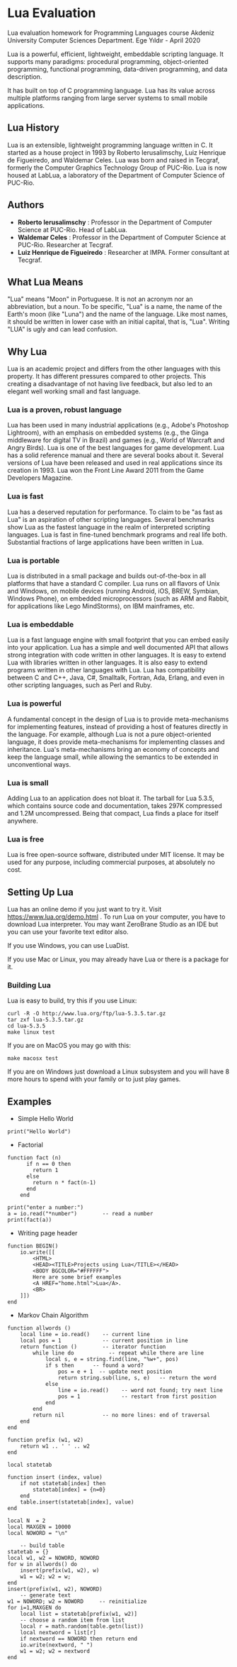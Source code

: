 # Lua Evaluation
Lua evaluation homework for Programming Languages course Akdeniz University Computer Sciences Department. Ege Yıldır - April 2020

Lua is a powerful, efficient, lightweight, embeddable scripting language. It supports many paradigms: procedural programming, object-oriented programming, functional programming, data-driven programming, and data description.

It has built on top of C programming language. Lua has its value across multiple platforms ranging from large server systems to small mobile applications.

## Lua History

Lua is an extensible, lightweight programming language written in C. It started as a house project in 1993 by Roberto Ierusalimschy, Luiz Henrique de Figueiredo, and Waldemar Celes. Lua was born and raised in Tecgraf, formerly the Computer Graphics Technology Group of PUC-Rio. Lua is now housed at LabLua, a laboratory of the Department of Computer Science of PUC-Rio.

## Authors

- **Roberto Ierusalimschy** : 
Professor in the Department of Computer Science at PUC-Rio.
Head of LabLua.
- **Waldemar Celes** : Professor in the Department of Computer Science at PUC-Rio.
Researcher at Tecgraf.
- **Luiz Henrique de Figueiredo** : Researcher at IMPA. Former consultant at Tecgraf.

## What Lua Means

"Lua" means "Moon" in Portuguese. It is not an acronym nor an abbreviation, but a noun. To be specific, "Lua" is a name, the name of the Earth's moon (like "Luna") and the name of the language. Like most names, it should be written in lower case with an initial capital, that is, "Lua". Writing "LUA" is ugly and can lead confusion.

## Why Lua
Lua is an academic project and differs from the other languages with this property. It has different pressures compared to other projects. This creating a disadvantage of not having live feedback, but also led to an elegant well working small and fast language.

### Lua is a proven, robust language
Lua has been used in many industrial applications (e.g., Adobe's Photoshop Lightroom), with an emphasis on embedded systems (e.g., the Ginga middleware for digital TV in Brazil) and games (e.g., World of Warcraft and Angry Birds). Lua is one of the best languages for game development. Lua has a solid reference manual and there are several books about it. Several versions of Lua have been released and used in real applications since its creation in 1993. Lua won the Front Line Award 2011 from the Game Developers Magazine.

### Lua is fast
Lua has a deserved reputation for performance. To claim to be "as fast as Lua" is an aspiration of other scripting languages. Several benchmarks show Lua as the fastest language in the realm of interpreted scripting languages. Lua is fast in fine-tuned benchmark programs and real life both. Substantial fractions of large applications have been written in Lua.

### Lua is portable
Lua is distributed in a small package and builds out-of-the-box in all platforms that have a standard C compiler. Lua runs on all flavors of Unix and Windows, on mobile devices (running Android, iOS, BREW, Symbian, Windows Phone), on embedded microprocessors (such as ARM and Rabbit, for applications like Lego MindStorms), on IBM mainframes, etc.

### Lua is embeddable
Lua is a fast language engine with small footprint that you can embed easily into your application. Lua has a simple and well documented API that allows strong integration with code written in other languages. It is easy to extend Lua with libraries written in other languages. It is also easy to extend programs written in other languages with Lua. Lua has compatibility between C and C++, Java, C#, Smalltalk, Fortran, Ada, Erlang, and even in other scripting languages, such as Perl and Ruby.

### Lua is powerful
A fundamental concept in the design of Lua is to provide meta-mechanisms for implementing features, instead of providing a host of features directly in the language. For example, although Lua is not a pure object-oriented language, it does provide meta-mechanisms for implementing classes and inheritance. Lua's meta-mechanisms bring an economy of concepts and keep the language small, while allowing the semantics to be extended in unconventional ways.

### Lua is small
Adding Lua to an application does not bloat it. The tarball for Lua 5.3.5, which contains source code and documentation, takes 297K compressed and 1.2M uncompressed. Being that compact, Lua finds a place for itself anywhere.

### Lua is free
Lua is free open-source software, distributed under MIT license. It may be used for any purpose, including commercial purposes, at absolutely no cost.

## Setting Up Lua
Lua has an online demo if you just want to try it. Visit https://www.lua.org/demo.html . To run Lua on your computer, you have to download Lua interpreter. You may want ZeroBrane Studio as an IDE but you can use your favorite text editor also. 

If you use Windows, you can use LuaDist.

If you use Mac or Linux, you may already have Lua or there is a package for it.

### Building Lua
Lua is easy to build, try this if you use Linux:

```
curl -R -O http://www.lua.org/ftp/lua-5.3.5.tar.gz
tar zxf lua-5.3.5.tar.gz
cd lua-5.3.5
make linux test
```

If you are on MacOS you may go with this:
```
make macosx test
```

If you are on Windows just download a Linux subsystem and you will have 8 more hours to spend with your family or to just play games.

## Examples
- Simple Hello World
```
print("Hello World")
```
- Factorial
```
function fact (n)
      if n == 0 then
        return 1
      else
        return n * fact(n-1)
      end
    end
    
print("enter a number:")
a = io.read("*number")        -- read a number
print(fact(a))
```
- Writing page header
```
function BEGIN()
    io.write([[
        <HTML>
        <HEAD><TITLE>Projects using Lua</TITLE></HEAD>
        <BODY BGCOLOR="#FFFFFF">
        Here are some brief examples 
        <A HREF="home.html">Lua</A>.
        <BR>
    ]])
end
```

- Markov Chain Algorithm
```
function allwords ()
    local line = io.read()    -- current line
    local pos = 1             -- current position in line
    return function ()        -- iterator function
        while line do           -- repeat while there are line
            local s, e = string.find(line, "%w+", pos)
            if s then      -- found a word?
                pos = e + 1  -- update next position
                return string.sub(line, s, e)   -- return the word
            else
                line = io.read()    -- word not found; try next line
                pos = 1             -- restart from first position
            end
        end
        return nil            -- no more lines: end of traversal
    end
end
    
function prefix (w1, w2)
    return w1 .. ' ' .. w2
end
    
local statetab
    
function insert (index, value)
    if not statetab[index] then
        statetab[index] = {n=0}
    end
    table.insert(statetab[index], value)
end
    
local N  = 2
local MAXGEN = 10000
local NOWORD = "\n"
    
    -- build table
statetab = {}
local w1, w2 = NOWORD, NOWORD
for w in allwords() do
    insert(prefix(w1, w2), w)
    w1 = w2; w2 = w;
end
insert(prefix(w1, w2), NOWORD)
    -- generate text
w1 = NOWORD; w2 = NOWORD     -- reinitialize
for i=1,MAXGEN do
    local list = statetab[prefix(w1, w2)]
    -- choose a random item from list
    local r = math.random(table.getn(list))
    local nextword = list[r]
    if nextword == NOWORD then return end
    io.write(nextword, " ")
    w1 = w2; w2 = nextword
end
```